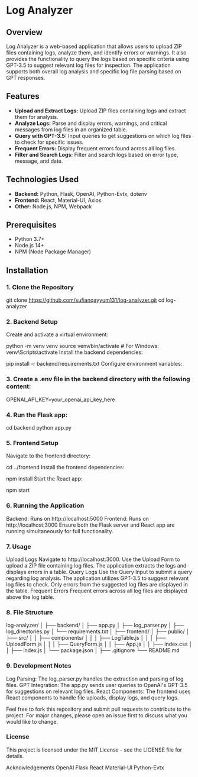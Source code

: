 # Log Analyzer

## Overview

Log Analyzer is a web-based application that allows users to upload ZIP files containing logs, analyze them, and identify errors or warnings. It also provides the functionality to query the logs based on specific criteria using GPT-3.5 to suggest relevant log files for inspection. The application supports both overall log analysis and specific log file parsing based on GPT responses.

## Features

- **Upload and Extract Logs:** Upload ZIP files containing logs and extract them for analysis.
- **Analyze Logs:** Parse and display errors, warnings, and critical messages from log files in an organized table.
- **Query with GPT-3.5:** Input queries to get suggestions on which log files to check for specific issues.
- **Frequent Errors:** Display frequent errors found across all log files.
- **Filter and Search Logs:** Filter and search logs based on error type, message, and date.

## Technologies Used

- **Backend:** Python, Flask, OpenAI, Python-Evtx, dotenv
- **Frontend:** React, Material-UI, Axios
- **Other:** Node.js, NPM, Webpack

## Prerequisites

- Python 3.7+
- Node.js 14+
- NPM (Node Package Manager)

## Installation

### 1. Clone the Repository

git clone https://github.com/sufianqayyum131/log-analyzer.git
cd log-analyzer

### 2. Backend Setup

Create and activate a virtual environment:

python -m venv venv
source venv/bin/activate  # For Windows: venv\Scripts\activate
Install the backend dependencies:

pip install -r backend/requirements.txt
Configure environment variables:

### 3. Create a .env file in the backend directory with the following content:

OPENAI_API_KEY=your_openai_api_key_here

### 4. Run the Flask app:

cd backend
python app.py

### 5. Frontend Setup

Navigate to the frontend directory:

cd ../frontend
Install the frontend dependencies:

npm install
Start the React app:

npm start

### 6. Running the Application

Backend: Runs on http://localhost:5000
Frontend: Runs on http://localhost:3000
Ensure both the Flask server and React app are running simultaneously for full functionality.

### 7. Usage

Upload Logs
Navigate to http://localhost:3000.
Use the Upload Form to upload a ZIP file containing log files.
The application extracts the logs and displays errors in a table.
Query Logs
Use the Query Input to submit a query regarding log analysis.
The application utilizes GPT-3.5 to suggest relevant log files to check.
Only errors from the suggested log files are displayed in the table.
Frequent Errors
Frequent errors across all log files are displayed above the log table.

### 8. File Structure

log-analyzer/
│
├── backend/
│   ├── app.py
│   ├── log_parser.py
│   ├── log_directories.py
│   └── requirements.txt
│
├── frontend/
│   ├── public/
│   ├── src/
│   │   ├── components/
│   │   │   ├── LogTable.js
│   │   │   ├── UploadForm.js
│   │   │   ├── QueryForm.js
│   │   ├── App.js
│   │   ├── index.css
│   │   ├── index.js
│   └── package.json
│
├── .gitignore
└── README.md

### 9. Development Notes

Log Parsing: The log_parser.py handles the extraction and parsing of log files.
GPT Integration: The app.py sends user queries to OpenAI's GPT-3.5 for suggestions on relevant log files.
React Components: The frontend uses React components to handle file uploads, display logs, and query logs.


Feel free to fork this repository and submit pull requests to contribute to the project. For major changes, please open an issue first to discuss what you would like to change.

### License
This project is licensed under the MIT License - see the LICENSE file for details.

Acknowledgements
OpenAI
Flask
React
Material-UI
Python-Evtx